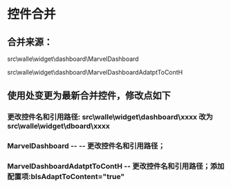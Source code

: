# 控件合并

## 合并来源：

src\walle\widget\dashboard\MarvelDashboard

src\walle\widget\dashboard\MarvelDashboardAdatptToContH


## 使用处变更为最新合并控件，修改点如下

### 更改控件名和引用路径: src\walle\widget\dashboard\xxxx  改为  src\walle\widget\dboard\xxxx

### MarvelDashboard   -- -- 更改控件名和引用路径；
### MarvelDashboardAdatptToContH    -- 更改控件名和引用路径；添加配置项:bIsAdaptToContent="true"

